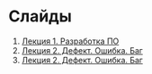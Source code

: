 # Слайды

1. [Лекция 1. Разработка ПО](https://sergeevaa.github.io/testing/01_live_cycle)
2. [Лекция 2. Дефект. Ошибка. Баг](https://sergeevaa.github.io/testing/02_tc)
3. [Лекция 2. Дефект. Ошибка. Баг](https://sergeevaa.github.io/testing/03_vt)
